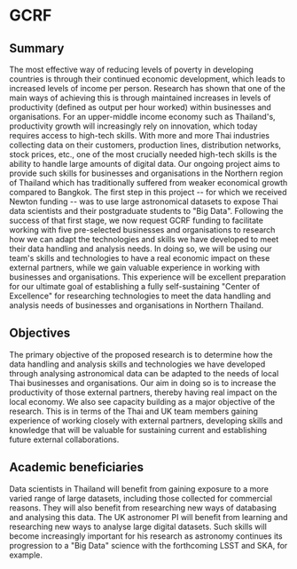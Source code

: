 # GCRF

## Summary
The most effective way of reducing levels of poverty in developing countries is through their continued economic development, which leads to increased levels of income per person. Research has shown that one of the main ways of achieving this is through maintained increases in levels of productivity (defined as output per hour worked) within businesses and organisations. For an upper-middle income economy such as Thailand's, productivity growth will increasingly rely on innovation, which today requires access to high-tech skills. With more and more Thai industries collecting data on their customers, production lines, distribution networks, stock prices, etc., one of the most crucially needed high-tech skills is the ability to handle large amounts of digital data. Our ongoing project aims to provide such skills for businesses and organisations in the Northern region of Thailand which has traditionally suffered from weaker economical growth compared to Bangkok. The first step in this project -- for which we received Newton funding -- was to use large astronomical datasets to expose Thai data scientists and their postgraduate students to "Big Data". Following the success of that first stage, we now request GCRF funding to facilitate working with five pre-selected businesses and organisations to research how we can adapt the technologies and skills we have developed to meet their data handling and analysis needs. In doing so, we will be using our team's skills and technologies to have a real economic impact on these external partners, while we gain valuable experience in working with businesses and organisations. This experience will be excellent preparation for our ultimate goal of establishing a fully self-sustaining "Center of Excellence" for researching technologies to meet the data handling and analysis needs of businesses and organisations in Northern Thailand. 

## Objectives
The primary objective of the proposed research is to determine how the data handling and analysis skills and technologies we have developed through analysing astronomical data can be adapted to the needs of local Thai businesses and organisations. Our aim in doing so is to increase the productivity of those external partners, thereby having real impact on the local economy. We also see capacity building as a major objective of the research. This is in terms of the Thai and UK team members gaining experience of working closely with external partners, developing skills and knowledge that will be valuable for sustaining current and establishing future external collaborations.   

## Academic beneficiaries
Data scientists in Thailand will benefit from gaining exposure to a more varied range of large datasets, including those collected for commercial reasons. They will also benefit from researching new ways of databasing and analysing this data. The UK astronomer PI will benefit from learning and researching new ways to analyse large digital datasets. Such skills will become increasingly important for his research as astronomy continues its progression to a "Big Data" science with the forthcoming LSST and SKA, for example. 
